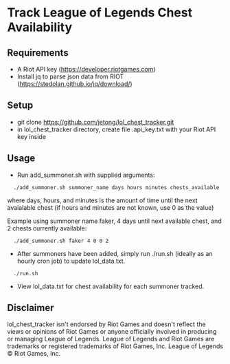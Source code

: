 # Track League of Legends Chest Availability

## Requirements
* A Riot API key (https://developer.riotgames.com)
* Install jq to parse json data from RIOT (https://stedolan.github.io/jq/download/)

## Setup
* git clone https://github.com/jetong/lol_chest_tracker.git
* in lol_chest_tracker directory, create file .api_key.txt with your Riot API key inside

## Usage
* Run add_summoner.sh with supplied arguments:
```
  ./add_summoner.sh summoner_name days hours minutes chests_available
```
  where days, hours, and minutes is the amount of time until the next avaialable chest (if hours and minutes are not known,     use 0 as the value)

  Example using summoner name faker, 4 days until next available chest, and 2 chests currently available: 
```  
  ./add_summoner.sh faker 4 0 0 2
```

* After summoners have been added, simply run ./run.sh (ideally as an hourly cron job) to update lol_data.txt.
```
  ./run.sh
```
* View lol_data.txt for chest availability for each summoner tracked.
  
## Disclaimer
lol_chest_tracker isn't endorsed by Riot Games and doesn't reflect the views or opinions of Riot Games or anyone officially involved in producing or managing League of Legends. League of Legends and Riot Games are trademarks or registered trademarks of Riot Games, Inc. League of Legends © Riot Games, Inc.
